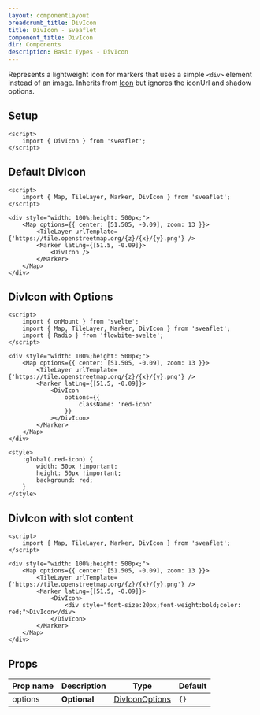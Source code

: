 ```yaml
---
layout: componentLayout
breadcrumb_title: DivIcon
title: DivIcon - Sveaflet
component_title: DivIcon
dir: Components
description: Basic Types - DivIcon
---
```


Represents a lightweight icon for markers that uses a simple `<div>` element instead of an image. Inherits from [Icon](https://leafletjs.com/reference.html#icon) but ignores the iconUrl and shadow options.

## Setup

```svelte example csr hideOutput
<script>
	import { DivIcon } from 'sveaflet';
</script>
```

## Default DivIcon

```svelte example csr
<script>
	import { Map, TileLayer, Marker, DivIcon } from 'sveaflet';
</script>

<div style="width: 100%;height: 500px;">
	<Map options={{ center: [51.505, -0.09], zoom: 13 }}>
		<TileLayer urlTemplate={'https://tile.openstreetmap.org/{z}/{x}/{y}.png'} />
		<Marker latLng={[51.5, -0.09]}>
			<DivIcon />
		</Marker>
	</Map>
</div>
```

## DivIcon with Options

```svelte example csr
<script>
	import { onMount } from 'svelte';
	import { Map, TileLayer, Marker, DivIcon } from 'sveaflet';
	import { Radio } from 'flowbite-svelte';
</script>

<div style="width: 100%;height: 500px;">
	<Map options={{ center: [51.505, -0.09], zoom: 13 }}>
		<TileLayer urlTemplate={'https://tile.openstreetmap.org/{z}/{x}/{y}.png'} />
		<Marker latLng={[51.5, -0.09]}>
			<DivIcon
				options={{
					className: 'red-icon'
				}}
			></DivIcon>
		</Marker>
	</Map>
</div>

<style>
	:global(.red-icon) {
		width: 50px !important;
		height: 50px !important;
		background: red;
	}
</style>
```

## DivIcon with slot content

```svelte example csr
<script>
	import { Map, TileLayer, Marker, DivIcon } from 'sveaflet';
</script>

<div style="width: 100%;height: 500px;">
	<Map options={{ center: [51.505, -0.09], zoom: 13 }}>
		<TileLayer urlTemplate={'https://tile.openstreetmap.org/{z}/{x}/{y}.png'} />
		<Marker latLng={[51.5, -0.09]}>
			<DivIcon>
				<div style="font-size:20px;font-weight:bold;color: red;">DivIcon</div>
			</DivIcon>
		</Marker>
	</Map>
</div>
```

## Props

| Prop name | Description  | Type                                                                  | Default |
| --------- | ------------ | --------------------------------------------------------------------- | ------- |
| options   | **Optional** | [DivIconOptions](https://leafletjs.com/reference.html#divicon-option) | `{}`    |
